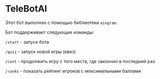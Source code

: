 # TeleBotAI

Этот бот выполнен с помощью библиотеки `aiogram`.

Бот поддерживает следующие команды:

`/start` - запуск бота

`/quiz` - запуск новой игры (квиз)

`/cont` - продолжить игру с того места, где закончил в последний раз

`/ranks` - показать рейтинг игроков с мпксимальными баллами